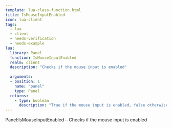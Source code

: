 ```yaml
---
template: lua-class-function.html
title: IsMouseInputEnabled
icon: lua-client
tags:
  - lua
  - client
  - needs-verification
  - needs-example
lua:
  library: Panel
  function: IsMouseInputEnabled
  realm: client
  description: "Checks if the mouse input is enabled"
  
  arguments:
  - position: 1
    name: "panel"
    type: Panel
  returns:
    - type: boolean
      description: "True if the mouse input is enabled, false otherwise"
---
```


<div class="lua__search__keywords">
Panel:IsMouseInputEnabled &#x2013; Checks if the mouse input is enabled
</div>
